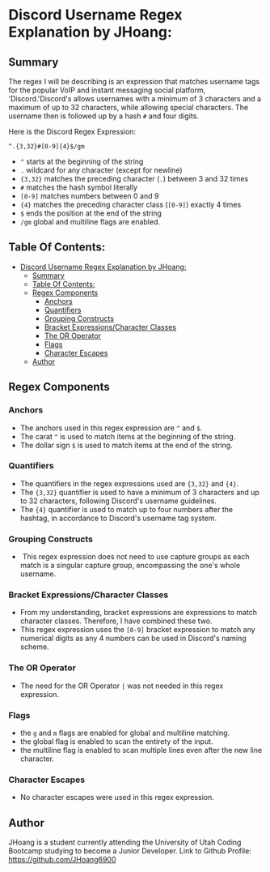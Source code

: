 # Discord Username Regex Explanation by JHoang: 

## Summary

The regex I will be describing is an expression that matches username tags for the popular VoIP and instant messaging social platform, 'Discord.'Discord's allows usernames with a minimum of 3 characters and a  maximum of up to 32 characters, while allowing special characters.
The username then is followed up by a hash `#` and four digits. 

Here is the Discord Regex Expression: 

```
^.{3,32}#[0-9]{4}$/gm
```



- `^` starts at the beginning of the string
- `.` wildcard for any character (except for newline)
- `{3,32}` matches the preceding character (`.`) between 3 and 32 times
- `#` matches the hash symbol literally
- `[0-9]` matches numbers between 0 and 9
- `{4}` matches the preceding character class (`[0-9]`) exactly 4 times
- `$` ends  the position at the end of the string
- `/gm` global and multiline flags are enabled. 

## Table Of Contents: 

- [Discord Username Regex Explanation by JHoang:](#discord-username-regex-explanation-by-jhoang)
  - [Summary](#summary)
  - [Table Of Contents:](#table-of-contents)
  - [Regex Components](#regex-components)
    - [Anchors](#anchors)
    - [Quantifiers](#quantifiers)
    - [Grouping Constructs](#grouping-constructs)
    - [Bracket Expressions/Character Classes](#bracket-expressionscharacter-classes)
    - [The OR Operator](#the-or-operator)
    - [Flags](#flags)
    - [Character Escapes](#character-escapes)
  - [Author](#author)

## Regex Components

### Anchors	

- The anchors used in this regex expression are `^` and `$`. 
- The carat `^` is used to match items at the beginning of the string. 
- The dollar sign `$` is used to match items at the end of the string. 

### Quantifiers

- The quantifiers in the regex expressions used are `{3,32}` and `{4}`.
- The `{3,32}` quantifier is used to have a minimum of 3 characters and up to 32 characters, following Discord's username guidelines.
- The `{4}` quantifier is used to match up to four numbers after the hashtag, in accordance to Discord's username tag system.  

### Grouping Constructs

- ​	This regex expression does not need to use capture groups as each match is a singular capture group, encompassing the one's whole username. 

### Bracket Expressions/Character Classes

- From my understanding, bracket expressions are expressions to match character classes. Therefore, I have combined these two. 
- This regex expression uses the `[0-9]` bracket expression to match any numerical digits as any 4 numbers can be used in Discord's naming scheme. 

### The OR Operator

- The need for the OR Operator `|` was not needed in this regex expression.

### Flags

- the `g` and `m` flags are enabled for global and multiline matching.
- the global flag is enabled to scan the entirety of the input. 
- the multiline flag is enabled to scan multiple lines even after the new line character. 

### Character Escapes

- No character escapes were used in this regex expression. 

## Author

JHoang is a student currently attending the University of Utah Coding Bootcamp studying to become a Junior Developer. 
Link to Github Profile: https://github.com/JHoang6900
